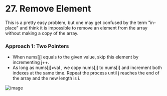 # 27. Remove Element

This is a pretty easy problem, but one may get confused by the term "in-place" and think it is impossible to remove an element from the array without making a copy of the array.

### Approach 1: Two Pointers

- When nums[j] equals to the given value, skip this element by incrementing j++. 
- As long as nums[j]≠val , we copy nums[j] to nums[i] and increment both indexes at the same time. Repeat the process until j reaches the end of the array and the new length is i.

![image](https://github.com/Nikhilpra17/Leetcode-/assets/97670140/f9f79000-b512-40b2-b78c-25acc8639954)
